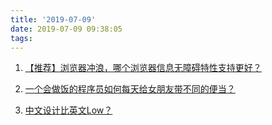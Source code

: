 ```yaml
---
title: '2019-07-09'
date: 2019-07-09 09:38:05
tags:
---
```


1. [【推荐】浏览器冲浪，哪个浏览器信息无障碍特性支持更好？](https://mp.weixin.qq.com/s/BRrR19acqqcuDDC6nNVwmA)
   
2.  [一个会做饭的程序员如何每天给女朋友带不同的便当？](https://juejin.im/post/5d1d795b6fb9a07ec9562b36)

3. [中文设计比英文Low？](https://mp.weixin.qq.com/s/A3_G4enoRi282E-Xh1ypLQ)